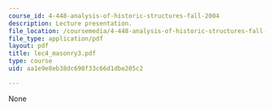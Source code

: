 ```yaml
---
course_id: 4-448-analysis-of-historic-structures-fall-2004
description: Lecture presentation.
file_location: /coursemedia/4-448-analysis-of-historic-structures-fall-2004/aa1e9e8eb38dc698f33c66d1dbe205c2_lec4_masonry3.pdf
file_type: application/pdf
layout: pdf
title: lec4_masonry3.pdf
type: course
uid: aa1e9e8eb38dc698f33c66d1dbe205c2

---
```

None